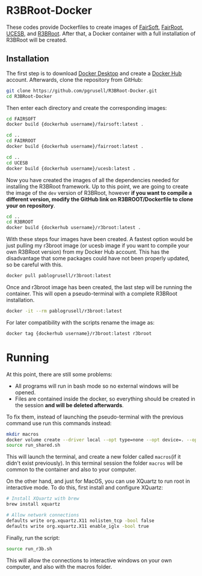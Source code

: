 # R3BRoot-Docker

These codes provide Dockerfiles to create images of [FairSoft](https://github.com/FairRootGroup/FairSoft), [FairRoot](https://github.com/FairRootGroup/FairRoot), [UCESB](https://git.chalmers.se/expsubphys/ucesb), and [R3BRoot](https://github.com/R3BRootGroup/R3BRoot). After that, a Docker container with a full installation of R3BRoot will be created. 

## Installation

The first step is to download [Docker Desktop](https://docs.docker.com/desktop/) and create a [Docker Hub](https://hub.docker.com/) account. Afterwards, clone the repository from GitHub:

```bash
git clone https://github.com/pgrusell/R3BRoot-Docker.git 
cd R3BRoot-Docker
```

Then enter each directory and create the corresponding images:

```bash
cd FAIRSOFT
docker build {dockerhub username}/fairsoft:latest .

cd ..
cd FAIRROOT
docker build {dockerhub username}/fairroot:latest .

cd ..
cd UCESB
docker build {dockerhub username}/ucesb:latest .
```

Now you have created the images of all the dependencies needed for installing the R3BRoot framework. Up to this point, we are going to create the image of the `dev` version of R3BRoot, however **if you want to compile a different version, modify the GitHub link on R3BROOT/Dockerfile to clone your on repository**.

```bash
cd ..
cd R3BROOT
docker build {dockerhub username}/r3broot:latest .
```

With these steps four images have been created. A fastest option would be just pulling my r3broot image (or ucesb image if you want to compile your own R3BRoot version) from my Docker Hub account. This has the disadvantage that some packages could have not been properly updated, so be careful with this. 

```bash
docker pull pablogrusell/r3broot:latest 
```

Once and r3broot image has been created, the last step will be running the container. This will open a pseudo-terminal with a complete R3BRoot installation. 

```bash
docker -it --rm pablogrusell/r3broot:latest
```

For later compatibility with the scripts rename the image as:

```bash
docker tag {dockerhub username}/r3broot:latest r3broot
```

# Running

At this point, there are still some problems:

+ All programs will run in bash mode so no external windows will be opened.
+ Files are contained inside the docker, so everything should be created in the session **and will be deleted afterwards**. 

To fix them, instead of launching the pseudo-terminal with the previous command use run this commands instead:

```bash
mkdir macros
docker volume create --driver local --opt type=none --opt device=. --opt o=bind macros
source run_shared.sh
```

This will launch the terminal, and create a new folder called `macros`(if it didn't exist previously). In this terminal session the folder `macros` will be common to the container and also to your computer. 

On the other hand, and just for MacOS, you can use XQuartz to run root in interactive mode. To do this, first install and configure XQuartz:

```bash
# Install XQuartz with brew
brew install xquartz 

# Allow network connections
defaults write org.xquartz.X11 nolisten_tcp -bool false
defaults write org.xquartz.X11 enable_iglx -bool true
```

Finally, run the script:

```bash
source run_r3b.sh
```

This will allow the connections to interactive windows on your own computer, and also with the macros folder. 



